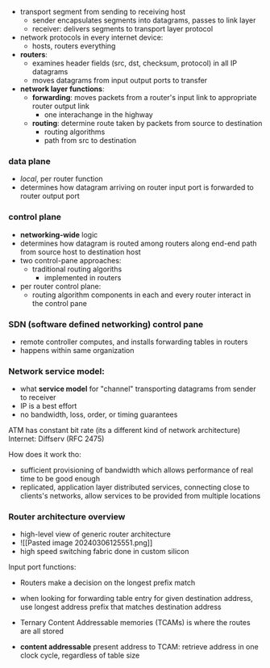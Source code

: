 - transport segment from sending to receiving host
	- sender encapsulates segments into datagrams, passes to link layer
	- receiver: delivers segments to transport layer protocol
- network protocols in every internet device: 
	- hosts, routers everything
- **routers**:
	- examines header fields (src, dst, checksum, protocol) in all IP datagrams
	- moves datagrams from input output ports to transfer
- **network layer functions**:
	- **forwarding**: moves packets from a router's input link to appropriate router output link
		- one interachange in the highway
	- **routing**: determine route taken by packets from source to destination
		- routing algorithms
		- path from src to destination
### data plane
- *local*, per router function
- determines how datagram arriving on router input port is forwarded to router output port
### control plane
- **networking-wide** logic
- determines how datagram is routed among routers along end-end path from source host to destination host
- two control-pane approaches:
	- traditional routing algoriths
		- implemented in routers
- per router control plane:
	- routing algorithm components in each and every router interact in the control pane
### SDN (software defined networking) control pane
- remote controller computes, and installs forwarding tables in routers
- happens within same organization

### Network service model:
- what **service model** for "channel" transporting datagrams from sender to receiver
- IP is a best effort
- no bandwidth, loss, order, or timing guarantees

ATM has constant bit rate (its a different kind of network architecture)
Internet: Diffserv (RFC 2475)

How does it work tho:
- sufficient provisioning of bandwidth which allows performance of real time to be good enough
- replicated, application layer distributed services, connecting close to clients's networks, allow services to be provided from multiple locations
### Router architecture overview
- high-level view of generic router architecture
- ![[Pasted image 20240306125551.png]]
- high speed switching fabric done in custom silicon

Input port functions:
- Routers make a decision on the longest prefix match
- when looking for forwarding table entry for given destination address, use longest address prefix that matches destination address

- Ternary Content Addressable memories (TCAMs) is where the routes are all stored
- **content addressable** present address to TCAM: retrieve address in one clock cycle, regardless of table size
